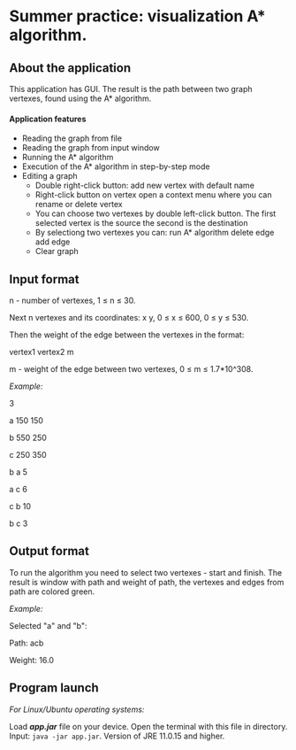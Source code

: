 # Summer practice: visualization A* algorithm.
## About the application
This application has GUI. The result is the path between two graph vertexes, found using the A* algorithm. 
#### Application features
* Reading the graph from file
* Reading the graph from input window
* Running the A* algorithm
* Execution of the A* algorithm in step-by-step mode
* Editing a graph
  * Double right-click button: add new vertex with default name
  * Right-click button on vertex open a context menu where you can rename or delete vertex
  * You can choose two vertexes by double left-click button. The first selected vertex is the source the second is the destination
  * By selectiong two vertexes you can: run A* algorithm delete edge add edge
  * Clear graph
## Input format
n - number of vertexes, 1 ≤ n ≤ 30.

Next n vertexes and its coordinates: x y, 0 ≤ x ≤ 600, 0 ≤ y ≤ 530.

Then the weight of the edge between the vertexes in the format:

vertex1 vertex2 m

m - weight of the edge between two vertexes, 0 ≤ m ≤ 1.7*10\^308.

*Example:*

3

a 150 150

b 550 250

c 250 350

b a 5

a c 6

c b 10

b c 3

## Output format
To run the algorithm you need to select two vertexes - start and finish. The result is window with path and weight of path, the vertexes and edges from path are colored green. 

*Example:*

Selected "a" and "b":

Path: acb

Weight: 16.0

## Program launch
*For Linux/Ubuntu operating systems:*

Load ***app.jar*** file on your device. Open the terminal with this file in directory. Input: ```java -jar app.jar```. Version of JRE 11.0.15 and higher.
